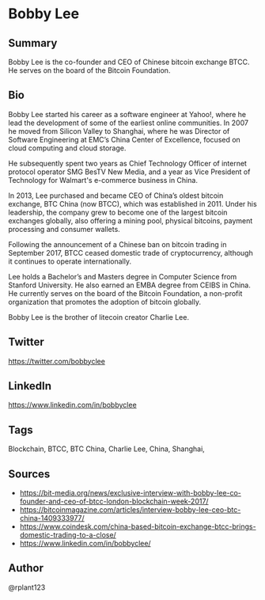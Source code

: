 # Bobby Lee

## Summary
Bobby Lee is the co-founder and CEO of Chinese bitcoin exchange BTCC. He serves on the board of the Bitcoin Foundation.

## Bio
Bobby Lee started his career as a software engineer at Yahoo!, where he lead the development of some of the earliest online communities. In 2007 he moved from Silicon Valley to Shanghai, where he was Director of Software Engineering at EMC’s China Center of Excellence, focused on cloud computing and cloud storage. 

He subsequently spent two years as Chief Technology Officer of internet protocol operator SMG BesTV New Media, and a year as Vice President of Technology for Walmart's e-commerce business in China. 

In 2013, Lee purchased and became CEO of China’s oldest bitcoin exchange, BTC China (now BTCC), which was established in 2011. Under his leadership, the company grew to become one of the largest bitcoin exchanges globally, also offering a mining pool, physical bitcoins, payment processing and consumer wallets.

Following the announcement of a Chinese ban on bitcoin trading in September 2017, BTCC ceased domestic trade of cryptocurrency, although it continues to operate internationally. 

Lee holds a Bachelor’s and Masters degree in Computer Science from Stanford University. He also earned an EMBA degree from CEIBS in China. He currently serves on the board of the Bitcoin Foundation, a non-profit organization that promotes the adoption of bitcoin globally.

Bobby Lee is the brother of litecoin creator Charlie Lee.

## Twitter
https://twitter.com/bobbyclee

## LinkedIn
https://www.linkedin.com/in/bobbyclee

## Tags
Blockchain, BTCC, BTC China, Charlie Lee, China, Shanghai, 

## Sources
- https://bit-media.org/news/exclusive-interview-with-bobby-lee-co-founder-and-ceo-of-btcc-london-blockchain-week-2017/
- https://bitcoinmagazine.com/articles/interview-bobby-lee-ceo-btc-china-1409333977/
- https://www.coindesk.com/china-based-bitcoin-exchange-btcc-brings-domestic-trading-to-a-close/
- https://www.linkedin.com/in/bobbyclee/

## Author
@rplant123
